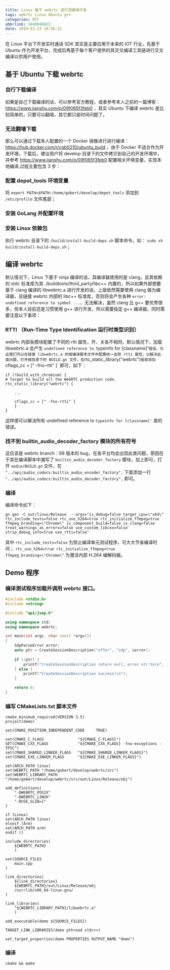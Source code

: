 ```yaml
---
title: Linux 基于 webrtc 进行流媒体开发
tags: webrtc Linux Ubuntu g++
categories: RTC
abbrlink: 3440048822
date: 2019-01-23 10:56:31
---
```



在 Linux 平台下开发实时通话 SDK 其实是主要应用于未来的 IOT 行业，先基于 Ubuntu 作为开发平台，完成后再基于每个客户提供的其交叉编译工具链进行交叉编译以供用户使用。

<!--more-->

## 基于 Ubuntu 下载 webrtc


### 自行下载编译
    
如果是自己下载编译的话，可以参考官方教程，或者参考本人之前的一篇博客： https://www.jianshu.com/p/09f065f3feb0 ，其实 Ubuntu 下编译 webrtc 是比较简单的，只要可以翻墙，其它都只是时间问题了。


### 无法翻墙下载

那么可以通过下载本人配置的一个 Docker 镜像进行进行编译： https://hub.docker.com/r/cgb0210/ubuntu_build ，由于 Docker 不适合作为开发环境，下载后，建议用户将 develop 目录下的文件拷贝到自己的开发环境中，并参考 https://www.jianshu.com/p/09f065f3feb0 配置相关环境变量，实现本地编译,过程主要包含 3 步：

### 配置 depot_tools 环境变量

将 `export PATH=$PATH:/home/gobert/develop/depot_tools` 添加到 `/etc/profile` 文件尾部；

### 安装 GoLang 并配置环境

### 安装 Linux 依赖包

执行 webrtc 目录下的 `/build/install-build-deps.sh` 脚本命令，如： `sudo sh build/install-build-deps.sh`；


## 编译 webrtc 

默认情况下，Linux 下基于 ninja 编译的话，其编译器使用的是 clang，且其依赖的 stdc 标准库为其 ./buildtools/third_party/libc++ 内置的，所以如果外部想要基于 clang 编译的 libwebrtc.a 进行开发的话，上层依然需要使用 clang 做为编译器，且链接 webrtc 内部的 libc++ 标准库，否则将会产生各种 `error: undefined reference to symbol ...`，无法解决，虽然 clang 比 g++ 要优秀很多，但本人目前还是习惯使用 g++ 进行开发，所以需要指定 g++ 编译器，同时需要注意以下事项：

### RTTI （Run-Time Type Identification 运行时类型识别）

webrtc 内部各模块配置了不同的 rtti 属性，开、关各不相同，默认情况下，加载 libwebrtc.a 会产生 `undefined reference to `typeinfo for [classname]'` 错误，为此我们可以在链接 libwebrtc.a 的根编译脚本文件中配置统一去除 rtti 属性，以解决此类问题，打开根目录下的 BUILD.gn 文件，在 `rtc_static_library("webrtc")` 尾部添加 `cflags_cc = [" -fno-rtti" ]` 即可，如下：

```
if (!build_with_chromium) {
# Target to build all the WebRTC production code.
rtc_static_library("webrtc") {
    
    ...
    
    cflags_cc = [" -fno-rtti" ]
    }
}
```

这样便可以解决所有 undefined reference to `typeinfo for [classname]'` 类的错误。

### 找不到 builtin_audio_decoder_factory 模块的所有符号

这应该是 webrtc branch：68 版本的 bug，在各平台均会出现此类问题，原因在于其在编译脚本中漏写了 `builtin_audio_decoder_factory` 模块，加上即可，打开 `audio/BUILD.gn` 文件，在 `"../api/audio_codecs:builtin_audio_encoder_factory",` 下面添加一行 `"../api/audio_codecs:builtin_audio_decoder_factory",` 即可。

### 编译

编译命令如下：

```
gn gen -C out/linux/Release  --args="is_debug=false target_cpu=\"x64\" rtc_include_tests=false rtc_use_h264=true rtc_initialize_ffmpeg=true ffmpeg_branding=\"Chrome\" is_component_build=false is_clang=false treat_warnings_as_errors=false use_custom_libcxx=false strip_debug_info=true use_rtti=false"
```
其中 `rtc_include_tests=false` 为禁止编译单元测试程序，可大大节省编译时间；
`rtc_use_h264=true rtc_initialize_ffmpeg=true ffmpeg_branding=\"Chrome\"` 为激活内部 H.264 编解码器。


## Demo 程序

### 编译测试程序加载并调用 webrtc 接口。

```c++
#include <stdio.h>
#include <string>

#include "api/jsep.h"

using namespace std;
using namespace webrtc;

int main(int argc, char const *argv[])
{
    SdpParseError error;
    auto ptr = CreateSessionDescription("offer", "sdp", &error);
    
    if (!ptr) {
        printf("CreateSessionDescription return null, error str:%s\n", error.description.c_str());
    } else {
        printf("CreateSessionDescription success!\n");
    }

    return 0;
}
```

### 编写 CMakeLists.txt 脚本文件

```
cmake_minimum_required(VERSION 3.5)
project(demo)

set(CMAKE_POSITION_INDEPENDENT_CODE     TRUE)

set(CMAKE_C_FLAGS               "${CMAKE_C_FLAGS}")
SET(CMAKE_CXX_FLAGS             "${CMAKE_CXX_FLAGS} -fno-exceptions -fPIC")
set(CMAKE_SHARED_LINKER_FLAGS   "${CMAKE_SHARED_LINKER_FLAGS}")
set(CMAKE_EXE_LINKER_FLAGS      "${CMAKE_EXE_LINKER_FLAGS}")

set(ARCH_PATH linux)
set(WEBRTC_PATH "/home/gobert/develop/webrtc/src")
set(WEBRTC_LIBRARY_PATH "/home/gobert/develop/webrtc/src/out/Linux/Release/obj")

add_definitions(
    "-DWEBRTC_POSIX"
    "-DWEBRTC_LINUX"
    "-DUSE_GLIB=1"
)

if (Linux)
set(ARCH_PATH linux)
elseif (Arm)
set(ARCH_PATH arm)
endif ()

include_directories(
    ${WEBRTC_PATH}
    )

set(SOURCE_FILES
    main.cpp
)

link_directories(
    ${link_directories}
    ${WEBRTC_PATH}/out/Linux/Release/obj
    /usr/lib/x86_64-linux-gnu/
)

link_libraries(
    "${WEBRTC_LIBRARY_PATH}/libwebrtc.a"
    )

add_executable(demo ${SOURCE_FILES})

TARGET_LINK_LIBRARIES(demo pthread stdc++)

set_target_properties(demo PROPERTIES OUTPUT_NAME "demo")

```

### 编译

```
cmake && make
```

